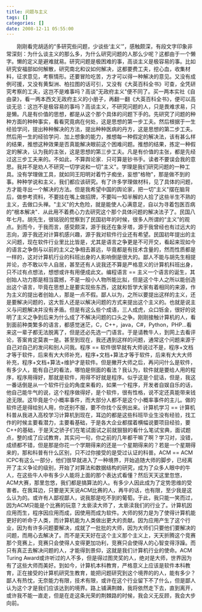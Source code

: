 ```yaml
---
title: 问题与主义
tags: []
categories: []
date: 2008-12-11 05:55:00 
---
```



&emsp;&emsp;刚刚看完胡适的“多研究些问题，少谈些‘主义’”，感触颇深，有段文字印象非常深刻：为什么谈主义的那么多，为什么研究问题的人那么少呢？这都由于一个懒字。懒的定义是避难就易。研究问题是极困难的事，高谈主义是极容易的事。比如研究安福部如何解散，研究南北和议如何解决，这都要费工夫，挖心血，收集材料，征求意见，考察情形。还要冒险吃苦，方才可以得一种解决的意见。又没有成例可援，又没有黄梨洲、柏拉图的话可引，又没有《大英百科全书》可查，全凭研究考察的工夫，这岂不是难事吗？高谈"无政府主义"便不同了。买一两本实社《自由录》，看一两本西文无政府主义的小册子，再翻一翻《大英百科全书》，便可以高谈无忌：这岂不是极容易的事吗？高谈主义，不研究问题的人，只是畏难求易，只是懒。凡是有价值的思想，都是从这个那个具体的问题下手的。先研究了问题的种种方面的种种事实，看看究竟病在何处，这是思想的第一步工夫。然后根据于一生经验学问，提出种种解决的方法，提出种种医病的丹方，这是思想的第二步工夫。然后用一生的经验学问．加上想象的能力，推想每一种假定的解决法，该有甚么样的结果，推想这种效果是否真能解决眼前这个困难问题。推想的结果，拣定一种假定的解决，认为我的主张，这是思想的第三步工夫。凡是有价值的主张，都是先经过这三步工夫来的。不如此，不算舆论家．只可算是钞书手。读者不要误会我的意思。我并不是劝人不研究一切学说和一切"主义"。学理是我们研究问题的一种工具。没有学理做工具，就如同王阳明对着竹子痴坐，妄想"格物"，那是做不到的事。种种学说和主义，我们都应该研究。有了许多学理做材科，见了具体的问题，方才能寻出一个解决的方法。但是我希望中国的舆论家，把一切"主义"摆在脑背后，做参考资料，不要挂在嘴上做招牌，不要叫一知半解的人拾了这些半生不熟的主义，去做口头禅。"主义"的大危险，就是能使人心满意足，自以为寻着包医百病的"根本解决"．从此用不着费心力去研究这个那个具体问题的解决法子了。民国八年七月。胡先生，很铭锐的觉察到了民国初年的时候，很多人所谓的“主义”的观点。到而今，于我而言，感受颇深，源于我还在象牙塔，源于我曾经也有过远大的志向，源于我还对计算机感兴趣，源于我对软件行业还有希望。民国初年提出的主义问题，现在软件行业里比比皆是，尤其是语言之争更是不可开交，看起来现如今的语言之争倒与以前的主义之争相去甚远，毕竟都是有技术含量的，然而性质都是一样的，这对计算机行业的科班出身的人影响倒是很大的。鄙人不能与胡先生相提并论，亦不敢以牛人自居，甚至还有人说我还不算是严格意义的计算机科班出身，只不过有点想法，想想或许有用便成此文。编程语言 == 主义一个语言的诞生，其创始人功力那是相当震撼，不是一般小人物所能比拟，但是这个牛人之所以能创造出这个语言，毕竟在思想上是要实现些东西，这就和哲学大家有着相同的来源，作为主义的提出者创始人，那是一点不假。鄙人以为，之所以要提出这样的主义，还是要解决问题的，这大哲人还是以解决问题的方式来提出这个主义的。也就是说主义与问题解决并没有矛盾。但是有这么些个成语，三人成虎，众口铄金，很好的说明了主义之争到后来为什么成了不解决问题的口头之争。刚刚接触计算机的人，看到面前种类繁多的语言，都感觉迷茫，C，C++，java，C#，Python，PHP...看来这一辈子都无法脱离了，但是还必先选一门语言。于是请教牛人，到网上去看评论，答案肯定莫衷一是。甚至到现在，我还遇到这样的问题，通常这个问题来源于自己对自己的发问和别人问我。程序 == 软件很早就有大师说过不是，程序+文档才等于软件，后来有大大师补充，程序+文档+算法才等于软件，后来有大大大师补充，程序+文档+算法+维护才是软件。但是撇开大师之后，再问问什么是软件，有多少人，能有自己的看法，哪怕是侧面的看法？我认为，软件就是要给人用的程序，程序用得好，那就是软件，用得不好就是程序。似乎这是个屁话，但是，我这一番话倒是从一个软件行业的角度来看的，如果一个程序，开发者自娱自乐的话，他自己能牛气的说，这个程序做得好，是个软件，很有性格，说不定还真能带来钱途无限。这毕竟是个小概率事件，而大部分人都不是这个小概率事件的主儿。做的软件还是得给别人用，你还别不服，要不你找个反例出来。计算机学习 == 计算机科普从我进入高校学习计算机到现在，耳边的都是这些科班毕业生没有经验，找工作的时候主要看潜力，主要看基础，于是各大企业都摆着横幅说要项目经验，要C++的基础，于是天之骄子们在笔试面试之前就狠狠的看什么笔试宝典，面试题点，整的成了应试教育，其实问一句，你之前的几年都干嘛了啊？学习对，没错，成绩都不错，但是那是你花一个学期得来的还是一个星期得来的？若是一个星期得来的，那和科普有什么区别，只不过你接受的是受过认证的科普。ACM == ACM ICPC有这么一部分，他们很早就进入了一种境界，开始追随大师的脚步，已经离开了主义争论的级别，开始了对算法和数据结构的研究，成为了众多人眼中的牛人，在这些牛人中有多少人能将上面的那个表达式看懂？然后天天这里忽悠，ACM大赛，那里忽悠，我们都是搞算法的人。有多少人因此成为了定势思维的受害者。在我耳边，只要是天天说ACM比赛的人，再牛的话，也有限，至少我是这么认为的。或许有人鄙视鄙人，说我那是吃不到的葡萄。于此，我只能一笑而过，因为ACM只能是个比赛的玩意？太亵渎大师了，太亵渎我们的行业了。计算机因应用而生，程序因应用而成，因使用而成为软件。大师的努力是为了使得计算机能更好的听命于人类，而计算机能为人类做出更大的贡献。因为应用产生了这个行业，因为有许多问题要解决，成就了一批批的大师，因为大师们只要他们要解决的问题，而用心去解决了。而不是天天好在这个主义那个主义上，天天折腾这个竞赛那个竞赛上，竞赛只会使得人变得更加功利，竞赛只会使得人的心智变得浮躁。而只有真正去解决问题的人，才能得到景仰，这就是我们计算机行业的使命。ACM Turing Award或许听过的人不多，但是得过图灵奖的人，绝对是大师，世界因为有了这些大师而美好。到如今，计算机本科教育，严格意义上应该是软件本科教育，正在接受的计算机研究生教育，能把问题研究到这个境界的的人，能有多少？鄙人有热忱，无奈能力有限，技术有限，或许在这个行业留下不了什么，但是鄙人认为这个才是我们应该达到的境界。路上铺满荆棘，我将依然走下去，直到离开，或许我不能一直走，但是在走这条光荣的荆棘路的时候，我会义无反顾，我会大步向前。